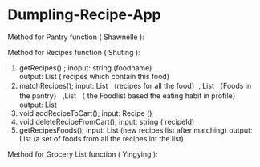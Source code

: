 # Dumpling-Recipe-App

Method for Pantry function ( Shawnelle ):









Method for Recipes function ( Shuting ):
1. getRecipes() ; 
    inoput: string (foodname)  
    output: List<Recipe> ( recipes which contain this food)
2. matchRecipes();
    input:  List<Recipe> （recipes for all the food）, List<Food> （Foods in the pantry） ,List<Food> （ the Foodlist based the eating habit in profile）
    output: List<Recipe> 
3. void addRecipeToCart();
    input: Recipe ()
4. void deleteRecipeFromCart();
    input: string ( recipeId)
5. getRecipesFoods();
    input: List<Recipe> (new recipes list after matching)
    output: List<Food> (a set of foods from all the recipes int the list)


Method for Grocery List function ( Yingying ):
